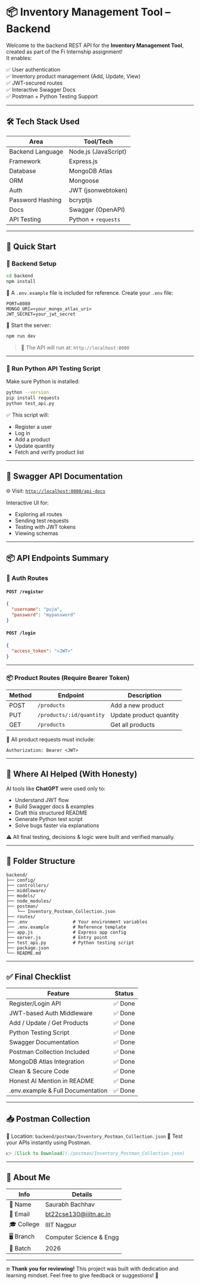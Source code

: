 # 📦 Inventory Management Tool – Backend

Welcome to the backend REST API for the **Inventory Management Tool**, created as part of the Fi Internship assignment!  
It enables:

✅ User authentication  
✅ Inventory product management (Add, Update, View)  
✅ JWT-secured routes  
✅ Interactive Swagger Docs  
✅ Postman + Python Testing Support

---

## 🛠 Tech Stack Used

| Area             | Tool/Tech               |
|------------------|-------------------------|
| Backend Language | Node.js (JavaScript)    |
| Framework        | Express.js              |
| Database         | MongoDB Atlas           |
| ORM              | Mongoose                |
| Auth             | JWT (jsonwebtoken)      |
| Password Hashing | bcryptjs                |
| Docs             | Swagger (OpenAPI)       |
| API Testing      | Python + `requests`     |

---

## 🚀 Quick Start

### 🔧 Backend Setup

```bash
cd backend
npm install
````

📁 A `.env.example` file is included for reference.
Create your `.env` file:

```env
PORT=8080
MONGO_URI=<your_mongo_atlas_uri>
JWT_SECRET=your_jwt_secret
```

🔌 Start the server:

```bash
npm run dev
```

> 📡 The API will run at: `http://localhost:8080`

---

### 🧪 Run Python API Testing Script

Make sure Python is installed:

```bash
python --version
pip install requests
python test_api.py
```

✅ This script will:

* Register a user
* Log in
* Add a product
* Update quantity
* Fetch and verify product list

---

## 📘 Swagger API Documentation

🌐 Visit: [`http://localhost:8080/api-docs`](http://localhost:8080/api-docs)

Interactive UI for:

* Exploring all routes
* Sending test requests
* Testing with JWT tokens
* Viewing schemas

---

## 📦 API Endpoints Summary

### 🔐 Auth Routes

#### `POST /register`

```json
{
  "username": "puja",
  "password": "mypassword"
}
```

#### `POST /login`

```json
{
  "access_token": "<JWT>"
}
```

---

### 📦 Product Routes (Require Bearer Token)

| Method | Endpoint                 | Description             |
| ------ | ------------------------ | ----------------------- |
| POST   | `/products`              | Add a new product       |
| PUT    | `/products/:id/quantity` | Update product quantity |
| GET    | `/products`              | Get all products        |

📌 All product requests must include:

```
Authorization: Bearer <JWT>
```

---

## 🤖 Where AI Helped (With Honesty)

AI tools like **ChatGPT** were used only to:

* Understand JWT flow
* Build Swagger docs & examples
* Draft this structured README
* Generate Python test script
* Solve bugs faster via explanations

⚠️ All final testing, decisions & logic were built and verified manually.

---

## 📂 Folder Structure

```
backend/
├── config/
├── controllers/
├── middleware/
├── models/
├── node_modules/
├── postman/
│   └── Inventory_Postman_Collection.json
├── routes/
├── .env                 # Your environment variables
├── .env.example         # Reference template
├── app.js               # Express app config
├── server.js            # Entry point
├── test_api.py          # Python testing script
├── package.json
└── README.md
```

---

## ✅ Final Checklist

| Feature                           | Status |
| --------------------------------- | ------ |
| Register/Login API                | ✅ Done |
| JWT-based Auth Middleware         | ✅ Done |
| Add / Update / Get Products       | ✅ Done |
| Python Testing Script             | ✅ Done |
| Swagger Documentation             | ✅ Done |
| Postman Collection Included       | ✅ Done |
| MongoDB Atlas Integration         | ✅ Done |
| Clean & Secure Code               | ✅ Done |
| Honest AI Mention in README       | ✅ Done |
| .env.example & Full Documentation | ✅ Done |

---

## 📥 Postman Collection

📁 Location: `backend/postman/Inventory_Postman_Collection.json`
🧪 Test your APIs instantly using Postman.

```md
👉 [Click to Download](./postman/Inventory_Postman_Collection.json)
```

---

## 🙋 About Me

| Info       | Details                                                       |
| ---------- | ------------------------------------------------------------- |
| 👤 Name    | Saurabh Bachhav                                               |
| 📧 Email   | [bt22cse130@iiitn.ac.in](mailto:bt22cse130@iiitn.ac.in) |
| 🎓 College | IIIT Nagpur                                                   |
| 🖥️ Branch | Computer Science & Engg                                       |
| 🎯 Batch   | 2026                                                          |

---

🔚 **Thank you for reviewing!**
This project was built with dedication and learning mindset.
Feel free to give feedback or suggestions! 🙌

````
